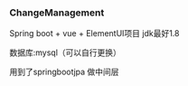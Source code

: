 ### ChangeManagement

Spring boot + vue + ElementUI项目
jdk最好1.8

数据库:mysql（可以自行更换）

用到了springbootjpa 做中间层  



